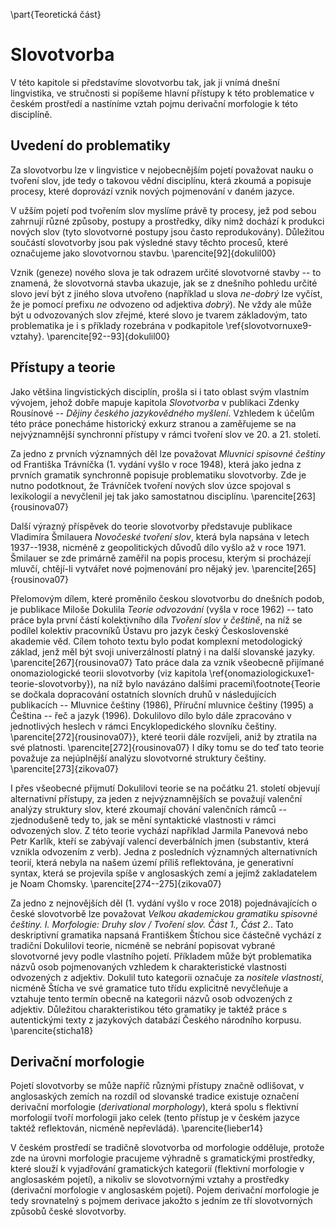 \part{Teoretická část}

# Slovotvorba

V této kapitole si představíme slovotvorbu tak, jak ji vnímá dnešní lingvistika, ve stručnosti si popíšeme hlavní přístupy k této problematice v českém prostředí a nastíníme vztah pojmu derivační morfologie k této disciplíně.

## Uvedení do problematiky

Za slovotvorbu lze v lingvistice v nejobecnějším pojetí považovat nauku o tvoření slov, jde tedy o takovou vědní disciplínu, která zkoumá a popisuje procesy, které doprovází vznik nových pojmenování v daném jazyce.

V užším pojetí pod tvořením slov myslíme právě ty procesy, jež pod sebou zahrnují různé způsoby, postupy a prostředky, díky nimž dochází k produkci nových slov (tyto slovotvorné postupy jsou často reprodukovány). Důležitou součástí slovotvorby jsou pak výsledné stavy těchto procesů, které označujeme jako slovotvornou stavbu.  \parencite[92]{dokulil00}

Vznik (geneze) nového slova je tak odrazem určité slovotvorné stavby -- to znamená, že slovotvorná stavba ukazuje, jak se z dnešního pohledu určité slovo jeví být z jiného slova utvořeno (například u slova *ne-dobrý* lze vyčíst, že je pomocí prefixu *ne* odvozeno od adjektiva *dobrý*). Ne vždy ale může být u odvozovaných slov zřejmé, které slovo je tvarem základovým, tato problematika je i s příklady rozebrána v podkapitole \ref{slovotvornuxe9-vztahy}. \parencite[92--93]{dokulil00}

## Přístupy a teorie

Jako většina lingvistických disciplín, prošla si i tato oblast svým vlastním vývojem, jehož dobře mapuje kapitola *Slovotvorba* v publikaci Zdenky Rousínové -- *Dějiny českého jazykovědného myšlení*. Vzhledem k účelům této práce ponecháme historický exkurz stranou a zaměřujeme se na nejvýznamnější synchronní přístupy v rámci tvoření slov ve 20. a 21. století.

Za jedno z prvních významných děl lze považovat *Mluvnici spisovné češtiny* od Františka Trávníčka (1. vydání vyšlo v roce 1948), která jako jedna z prvních gramatik synchronně popisuje problematiku slovotvorby. Zde je nutno podotknout, že Trávníček tvoření nových slov úzce spojoval s lexikologií a nevyčlenil jej tak jako samostatnou disciplínu. \parencite[263]{rousinova07}

Další výrazný příspěvek do teorie slovotvorby představuje publikace Vladimíra Šmilauera *Novočeské tvoření slov*, která byla napsána v letech 1937--1938, nicméně z geopolitických důvodů dílo vyšlo až v roce 1971. Šmilauer se zde primárně zaměřil na popis procesu, kterým si procházejí mluvčí, chtějí-li vytvářet nové pojmenování pro nějaký jev. \parencite[265]{rousinova07}

Přelomovým dílem, které proměnilo českou slovotvorbu do dnešních podob, je publikace Miloše Dokulila *Teorie odvozování* (vyšla v roce 1962) -- tato práce byla první částí kolektivního díla *Tvoření slov v češtině*, na níž se podílel kolektiv pracovníků Ústavu pro jazyk český Československé akademie věd. Cílem tohoto textu bylo podat komplexní metodologický základ, jenž měl být svoji univerzálností platný i na další slovanské jazyky. \parencite[267]{rousinova07} Tato práce dala za vznik všeobecně přijímané onomaziologické teorii slovotvorby (viz kapitola \ref{onomaziologickuxe1-teorie-slovotvorby}), na níž bylo navázáno dalšími pracemi\footnote{Teorie se dočkala dopracování ostatních slovních druhů v následujících publikacích -- Mluvnice češtiny (1986), Příruční mluvnice češtiny (1995) a Čeština -- řeč a jazyk (1996). Dokulilovo dílo bylo dále zpracováno v jednotlivých heslech v rámci Encyklopedického slovníku češtiny. \parencite[272]{rousinova07}}, které teorii dále rozvíjeli, aniž by ztratila na své platnosti. \parencite[272]{rousinova07} I díky tomu se do teď tato teorie považuje za nejúplnější analýzu slovotvorné struktury češtiny. \parencite[273]{zikova07}

I přes všeobecné přijmutí Dokulilovi teorie se na počátku 21. století objevují alternativní přístupy, za jeden z nejvýznamnějších se považují valenční analýzy struktury slov, které zkoumají chování valenčních rámců -- zjednodušeně tedy to, jak se mění syntaktické vlastnosti v rámci odvozených slov. Z této teorie vychází například Jarmila Panevová nebo Petr Karlík, kteří se zabývají valencí deverbálních jmen (substantiv, která vznikla odvozením z verb). Jedna z posledních významných alternativních teorií, která nebyla na našem území příliš reflektována, je generativní syntax, která se projevila spíše v anglosaských zemí a jejímž zakladatelem je Noam Chomsky.  \parencite[274--275]{zikova07}

Za jedno z nejnovějších děl (1. vydání vyšlo v roce 2018) pojednávajících o české slovotvorbě lze považovat *Velkou akademickou gramatiku spisovné češtiny. I. Morfologie: Druhy slov / Tvoření slov. Část 1., Část 2.*. Tato deskriptivní gramatika napsaná Františkem Štíchou sice částečně vychází z tradiční Dokulilovi teorie, nicméně se nebrání popisovat vybrané slovotvorné jevy podle vlastního pojetí. Příkladem může být problematika názvů osob pojmenovaných vzhledem k charakteristické vlastnosti odvozených z adjektiv. Dokulil tuto kategorii označuje za *nositele vlastností*, nicméně Štícha ve své gramatice tuto třídu explicitně nevyčleňuje a vztahuje tento termín obecně na kategorii názvů osob odvozených z adjektiv. Důležitou charakteristikou této gramatiky je taktéž práce s autentickými texty z jazykových databází Českého národního korpusu. \parencite{sticha18}

## Derivační morfologie

Pojetí slovotvorby se může napříč různými přístupy značně odlišovat, v anglosaských zemích na rozdíl od slovanské tradice existuje označení derivační morfologie (*derivational morphology*), která spolu s flektivní morfologií tvoří morfologii jako celek (tento přístup je v českém jazyce taktéž reflektován, nicméně nepřevládá). \parencite{lieber14}

V českém prostředí se tradičně slovotvorba od morfologie odděluje, protože zde na úrovni morfologie pracujeme výhradně s gramatickými prostředky, které slouží k vyjadřování gramatických kategorií (flektivní morfologie v anglosaském pojetí), a nikoliv se slovotvornými vztahy a prostředky (derivační morfologie v anglosaském pojetí). Pojem derivační morfologie je tedy srovnatelný s pojmem derivace jakožto s jedním ze tří slovotvorných způsobů české slovotvorby.